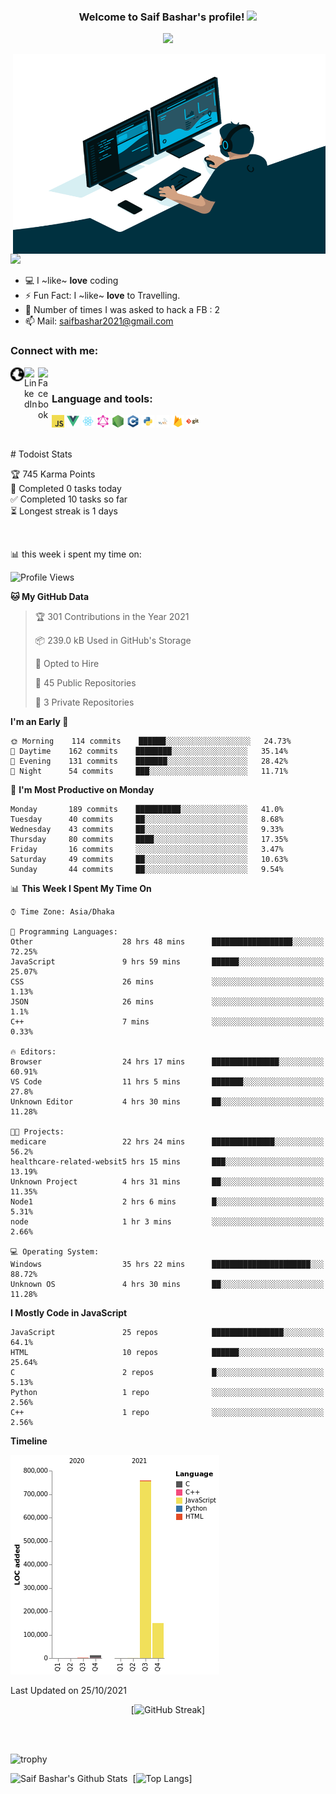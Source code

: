 <h3 align="center">
  Welcome to Saif Bashar's profile!
  <img src="https://media.giphy.com/media/hvRJCLFzcasrR4ia7z/giphy.gif" width="28">
</h3>
<p align="center">
  <a href="https://github.com/saifbashar"><img src="https://readme-typing-svg.herokuapp.com/?lines=Full-stack%20web%20and%20app%20developer;Self-taught%20UI%2FUX%20Designer;2%2B%20years%20of%20coding%20experience;Always%20learning%20new%20things&center=true&width=380&height=45"></a>
</p>


<img align="right" alt="GIF" src="https://raw.githubusercontent.com/saifbashar/saifbashar/main/code.gif" width="500" height="320" />

  
![](https://komarev.com/ghpvc/?username=saifbashar&color=green&style=flat-square&label=PROFILE+VIEWS)



  
  

- 💻 I ~like~ **love** coding
- ⚡ Fun Fact: I ~like~ **love** to Travelling.
- 🏅 Number of times I was asked to hack a FB : 2
- 📫 Mail: saifbashar2021@gmail.com

 
<!-- - Usesless Stats:
 👯 I have successfully worked on production level projects regarding android, web and backend.
currently perfecting my skills with ReactJS and Android MVVM Architecture.


-->
 ### Connect with me:

[<img align="left" alt="" width="22px" src="https://raw.githubusercontent.com/iconic/open-iconic/master/svg/globe.svg" />][website]
[<img align="left" alt="LinkedIn" width="22px" src="https://cdn.jsdelivr.net/npm/simple-icons@v3/icons/linkedin.svg" />][linkedin]
[<img align="left" alt="Facebook" width="22px" src="https://cdn.jsdelivr.net/npm/simple-icons@v3/icons/facebook.svg" />][facebook]


<br /> 


 ### Language and tools:

<code><img height="20" src="https://raw.githubusercontent.com/github/explore/80688e429a7d4ef2fca1e82350fe8e3517d3494d/topics/javascript/javascript.png"></code>
<code><img height="20" src="https://raw.githubusercontent.com/github/explore/80688e429a7d4ef2fca1e82350fe8e3517d3494d/topics/vue/vue.png"></code>
<code><img height="20" src="https://raw.githubusercontent.com/github/explore/80688e429a7d4ef2fca1e82350fe8e3517d3494d/topics/react/react.png"></code>
<code><img height="20" src="https://raw.githubusercontent.com/github/explore/5c058a388828bb5fde0bcafd4bc867b5bb3f26f3/topics/graphql/graphql.png"></code>
<code><img height="20" src="https://raw.githubusercontent.com/github/explore/80688e429a7d4ef2fca1e82350fe8e3517d3494d/topics/nodejs/nodejs.png"></code>
<code><img height="20" src="https://raw.githubusercontent.com/github/explore/80688e429a7d4ef2fca1e82350fe8e3517d3494d/topics/cpp/cpp.png"></code>
<code><img height="20" src="https://raw.githubusercontent.com/github/explore/80688e429a7d4ef2fca1e82350fe8e3517d3494d/topics/python/python.png"></code>
<code><img height="20" src="https://raw.githubusercontent.com/github/explore/80688e429a7d4ef2fca1e82350fe8e3517d3494d/topics/mysql/mysql.png"></code>
<code><img height="20" src="https://raw.githubusercontent.com/github/explore/80688e429a7d4ef2fca1e82350fe8e3517d3494d/topics/firebase/firebase.png"></code>
<code><img height="20" src="https://raw.githubusercontent.com/github/explore/80688e429a7d4ef2fca1e82350fe8e3517d3494d/topics/git/git.png"></code>

  
  


<br />
# Todoist Stats

<!-- TODO-IST:START -->
🏆  745 Karma Points           
🌸  Completed 0 tasks today           
✅  Completed 10 tasks so far           
⏳  Longest streak is 1 days
<!-- TODO-IST:END -->
<br />

📊 this week i spent my time on:
<br />

<!--START_SECTION:waka-->
![Profile Views](http://img.shields.io/badge/Profile%20Views-1-blue)

**🐱 My GitHub Data** 

> 🏆 301 Contributions in the Year 2021
 > 
> 📦 239.0 kB Used in GitHub's Storage 
 > 
> 💼 Opted to Hire
 > 
> 📜 45 Public Repositories 
 > 
> 🔑 3 Private Repositories  
 > 
**I'm an Early 🐤** 

```text
🌞 Morning    114 commits    ██████░░░░░░░░░░░░░░░░░░░   24.73% 
🌆 Daytime    162 commits    ████████░░░░░░░░░░░░░░░░░   35.14% 
🌃 Evening    131 commits    ███████░░░░░░░░░░░░░░░░░░   28.42% 
🌙 Night      54 commits     ███░░░░░░░░░░░░░░░░░░░░░░   11.71%

```
📅 **I'm Most Productive on Monday** 

```text
Monday       189 commits    ██████████░░░░░░░░░░░░░░░   41.0% 
Tuesday      40 commits     ██░░░░░░░░░░░░░░░░░░░░░░░   8.68% 
Wednesday    43 commits     ██░░░░░░░░░░░░░░░░░░░░░░░   9.33% 
Thursday     80 commits     ████░░░░░░░░░░░░░░░░░░░░░   17.35% 
Friday       16 commits     ░░░░░░░░░░░░░░░░░░░░░░░░░   3.47% 
Saturday     49 commits     ██░░░░░░░░░░░░░░░░░░░░░░░   10.63% 
Sunday       44 commits     ██░░░░░░░░░░░░░░░░░░░░░░░   9.54%

```


📊 **This Week I Spent My Time On** 

```text
⌚︎ Time Zone: Asia/Dhaka

💬 Programming Languages: 
Other                    28 hrs 48 mins      ██████████████████░░░░░░░   72.25% 
JavaScript               9 hrs 59 mins       ██████░░░░░░░░░░░░░░░░░░░   25.07% 
CSS                      26 mins             ░░░░░░░░░░░░░░░░░░░░░░░░░   1.13% 
JSON                     26 mins             ░░░░░░░░░░░░░░░░░░░░░░░░░   1.1% 
C++                      7 mins              ░░░░░░░░░░░░░░░░░░░░░░░░░   0.33%

🔥 Editors: 
Browser                  24 hrs 17 mins      ███████████████░░░░░░░░░░   60.91% 
VS Code                  11 hrs 5 mins       ███████░░░░░░░░░░░░░░░░░░   27.8% 
Unknown Editor           4 hrs 30 mins       ██░░░░░░░░░░░░░░░░░░░░░░░   11.28%

🐱‍💻 Projects: 
medicare                 22 hrs 24 mins      ██████████████░░░░░░░░░░░   56.2% 
healthcare-related-websit5 hrs 15 mins       ███░░░░░░░░░░░░░░░░░░░░░░   13.19% 
Unknown Project          4 hrs 31 mins       ██░░░░░░░░░░░░░░░░░░░░░░░   11.35% 
Node1                    2 hrs 6 mins        █░░░░░░░░░░░░░░░░░░░░░░░░   5.31% 
node                     1 hr 3 mins         ░░░░░░░░░░░░░░░░░░░░░░░░░   2.66%

💻 Operating System: 
Windows                  35 hrs 22 mins      ██████████████████████░░░   88.72% 
Unknown OS               4 hrs 30 mins       ██░░░░░░░░░░░░░░░░░░░░░░░   11.28%

```

**I Mostly Code in JavaScript** 

```text
JavaScript               25 repos            ████████████████░░░░░░░░░   64.1% 
HTML                     10 repos            ██████░░░░░░░░░░░░░░░░░░░   25.64% 
C                        2 repos             █░░░░░░░░░░░░░░░░░░░░░░░░   5.13% 
Python                   1 repo              ░░░░░░░░░░░░░░░░░░░░░░░░░   2.56% 
C++                      1 repo              ░░░░░░░░░░░░░░░░░░░░░░░░░   2.56%

```


**Timeline**

![Chart not found](https://raw.githubusercontent.com/saifbashar/saifbashar/main/charts/bar_graph.png) 


 Last Updated on 25/10/2021
<!--END_SECTION:waka-->

<div align="center">
  

[![GitHub Streak](https://github-readme-streak-stats.herokuapp.com?user=saifbashar&theme=synthwave)]
  </div>
  
<br /><br />



  ![trophy](https://github-profile-trophy.vercel.app/?username=saifbashar&theme=juicyfresh&no-frame=true&row=1&&margin-w=20&no-bg=true)

  
<img align="left" alt="Saif Bashar's Github Stats" src="https://github-readme-stats.vercel.app/api?username=saifbashar&show_icons=true" />    &nbsp;
[![Top Langs](https://github-readme-stats.vercel.app/api/top-langs?username=saifbashar&count_private=true&show_icons=true)]
  </div>

  



[website]: https://saifbashar.wordpress.com/
[facebook]: https://www.facebook.com/yepitssaif/
[linkedin]:https://www.linkedin.com/in/saifbashar/
<br/>
<br/>


